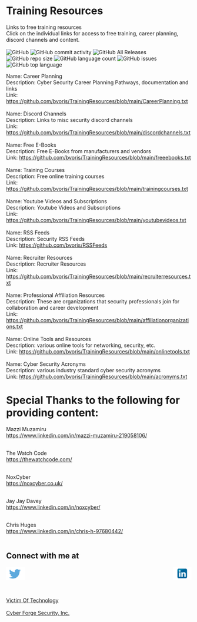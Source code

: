 # Training Resources
Links to free training resources<BR />
Click on the individual links for access to free training, career planning, discord channels and content.<BR /><BR />
<img alt="GitHub" src="https://img.shields.io/github/license/bvoris/TrainingResources">
<img alt="GitHub commit activity" src="https://img.shields.io/github/commit-activity/m/bvoris/TrainingResources">
<img alt="GitHub All Releases" src="https://img.shields.io/github/downloads/bvoris/TrainingResources/total">
<img alt="GitHub repo size" src="https://img.shields.io/github/repo-size/bvoris/TrainingResources">
<img alt="GitHub language count" src="https://img.shields.io/github/languages/count/bvoris/TrainingResources">
<img alt="GitHub issues" src="https://img.shields.io/github/issues/bvoris/TrainingResources">
<img alt="GitHub top language" src="https://img.shields.io/github/languages/top/bvoris/TrainingResources">
 

Name: Career Planning<BR />
Description: Cyber Security Career Planning Pathways, documentation and links<BR />
Link: https://github.com/bvoris/TrainingResources/blob/main/CareerPlanning.txt<BR /><BR />
Name: Discord Channels<BR />
Description: Links to misc security discord channels<BR />
Link: https://github.com/bvoris/TrainingResources/blob/main/discordchannels.txt<BR /><BR />
Name: Free E-Books<BR />
Description: Free E-Books from manufacturers and vendors<BR />
Link: https://github.com/bvoris/TrainingResources/blob/main/freeebooks.txt<BR /><BR />
Name: Training Courses<BR />
Description: Free online training courses<BR />
Link: https://github.com/bvoris/TrainingResources/blob/main/trainingcourses.txt<BR /><BR />
Name: Youtube Videos and Subscriptions<BR />
Description: Youtube Videos and Subscriptions<BR />
Link: https://github.com/bvoris/TrainingResources/blob/main/youtubevideos.txt<BR /><BR />
Name: RSS Feeds<BR />
Description: Security RSS Feeds<BR />
Link: https://github.com/bvoris/RSSFeeds<BR /><BR />
Name: Recruiter Resources<BR />
Description: Recruiter Resources<BR />
Link: https://github.com/bvoris/TrainingResources/blob/main/recruiterresources.txt<BR /><BR />
Name: Professional Affiliation Resources<BR />
Description: These are organizations that security professionals join for collaboration and career development<BR />
Link: https://github.com/bvoris/TrainingResources/blob/main/affiliationorganizations.txt<BR /><BR />
Name: Online Tools and Resources<BR />
Description: various online tools for networking, security, etc.<BR />
Link: https://github.com/bvoris/TrainingResources/blob/main/onlinetools.txt<BR /><BR />
Name: Cyber Security Acronyms<BR />
Description: various industry standard cyber security acronyms<BR />
Link:  https://github.com/bvoris/TrainingResources/blob/main/acronyms.txt

# Special Thanks to the following for providing content:<BR />

Mazzi Muzamiru<BR />
https://www.linkedin.com/in/mazzi-muzamiru-219058106/<BR /><BR />

The Watch Code<BR />
https://thewatchcode.com/<BR /><BR />

NoxCyber<BR />
https://noxcyber.co.uk/<BR /><BR />

Jay Jay Davey<BR />
https://www.linkedin.com/in/noxcyber/<BR /><BR />

Chris Huges<BR />
https://www.linkedin.com/in/chris-h-97680442/<BR /><BR />

## Connect with me at

<a href="https://twitter.com/HMInfoSecViking?ref_src=twsrc%5Etfw"><IMG SRC="https://github.com/bvoris/bvoris/blob/master/twitter.jpg" WIDTH=10% HEIGHT=10% ALIGN=LEFT></a>

<a href="https://www.linkedin.com/in/brad-voris" target="_blank"><IMG SRC="https://github.com/bvoris/bvoris/blob/master/linkedin.png" WIDTH=10% HEIGHT=4% ALIGN=RIGHT></a>

<BR /><BR />
<BR /><BR />

<A HREF="https://www.victimoftechnology.com">Victim Of Technology<A />
<BR /><BR />
<A HREF="https://www.cyberforgesecurity.com">Cyber Forge Security, Inc.<A />
<BR /><BR />
